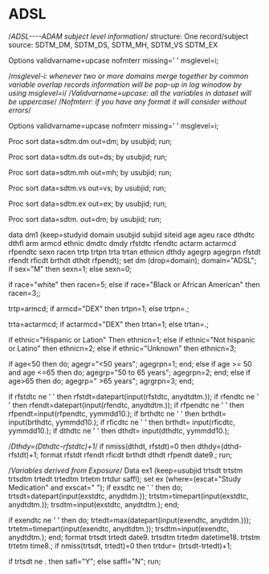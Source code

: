 # ADSL
/*ADSL----ADAM subject level information*/
structure: One record/subject
source: SDTM_DM, SDTM_DS, SDTM_MH, SDTM_VS SDTM_EX

Options validvarname=upcase nofmterr missing=' ' msglevel=i;

/*msglevel-i: whenever two or more domains merge together by common variable overlap records information will be pop-up in log winodow by using msglevel=i*/
/*Validvarname=upcase: all the variables in dataset will be uppercase*/
/*Nofmterr: if you have any format it will consider without errors*/

Options validvarname=upcase nofmterr missing=' ' msglevel=i;

Proc sort data=sdtm.dm out=dm; by usubjid; run;

Proc sort data=sdtm.ds out=ds; by usubjid; run;

Proc sort data=sdtm.mh out=mh; by usubjid; run;

Proc sort data=sdtm.vs out=vs; by usubjid; run;

Proc sort data=sdtm.ex out=ex; by usubjid; run;

Proc sort data=sdtm. out=dm; by usubjid; run;

data dm1 (keep=studyid domain usubjid subjid siteid age ageu race dthdtc dthfl  arm armcd ethnic dmdtc dmdy rfstdtc rfendtc actarm actarmcd rfpendtc sexn racen trtp trtpn trta trtan ethnicn dthdy agegrp agegrpn rfstdt rfendt rficdt brthdt dthdt rfpendt);
set dm (drop=domain);
domain="ADSL";
if sex="M" then sexn=1;
else sexn=0;

if race="white" then racen=5;
else if race="Black or African American" then racen=3;;

trtp=armcd;
if armcd="DEX" then trtpn=1;
else trtpn=.;

trta=actarmcd;
if actarmcd="DEX" then trtan=1;
else trtan=.;

if ethnic="Hispanic or Lation" Then ethnicn=1;
else if ethnic="Not hispanic or Latino" then ethnicn=2;
else if ethnic="Unknown" then ethnicn=3;

if age<50 then do; 
agegr="<50 years";
agegrpn=1; end;
else if age >= 50 and age <=65 then do;
agegrp="50 to 65 years";
agegrpn=2; end;
else if age>65 then do;
agegrp=" >65 years";
agrgrpn=3; end;

if rfstdtc ne ' ' then
rfstdt=datepart(input(rfstdtc, anydtdtm.));
if rfendtc ne ' ' then
rfendt=datepart(input(rfendtc, anydtdtm.));
if rfpendtc ne ' ' then
rfpendt=input(rfpendtc, yymmdd10.);
if brthdtc ne ' ' then
brthdt= input(brthdtc, yymmdd10.);
if rficdtc ne ' ' then
brthdt= input(rficdtc, yymmdd10.);
if dthdtc ne ' ' then
dthdt= input(dthdtc, yymmdd10.);

/*Dthdy=(Dthdtc-rfstdtc)+1*/
if nmiss(dthdt, rfstdt)=0 then dthdy=(dthd-rfstdt)+1;
format rfstdt rfendt rficdt brthdt dthdt rfpendt date9.;
run;

/*Variables derived from Exposure*/
Data ex1 (keep=usubjid trtsdt trtstm trtsdtm trtedt trtedtm trtetm trtdur saffl);
set ex (where=(excat="Study Medication" and exscat=" ");
if exsdtc ne ' ' then do;
trtsdt=datepart(input(exstdtc, anydtdm.));
trtstm=timepart(input(exstdtc, anydtdtm.));
trsdtm=input(exstdtc, anydtdtm.);
end;

if exendtc ne ' ' then do;
trtedt=max(datepart(input(exendtc, anydtdm.)));
trtetm=timepart(input(exendtc, anydtdtm.));
trsdtm=input(exendtc, anydtdtm.);
end;
format trtsdt trtedt date9. trtsdtm trtedm datetime18. trtstm trtetm time8.;
if nmiss(trtsdt, trtedt)=0 then trtdur= (trtsdt-trtedt)+1;

if trtsdt ne . then safl="Y";
else saffl="N";
run;







